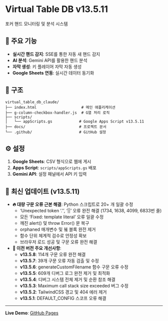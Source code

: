 # Virtual Table DB v13.5.11

포커 핸드 모니터링 및 분석 시스템

## 🚀 주요 기능

- **실시간 핸드 감지**: SSE를 통한 자동 새 핸드 감지
- **AI 분석**: Gemini API를 활용한 핸드 분석
- **자막 생성**: 키 플레이어 자막 자동 생성
- **Google Sheets 연동**: 실시간 데이터 동기화

## 📂 구조

```
virtual_table_db_claude/
├── index.html                    # 메인 애플리케이션
├── g-column-checkbox-handler.js  # G열 처리 로직
├── scripts/
│   └── appScripts.gs            # Google Apps Script v13.5.11
├── docs/                        # 프로젝트 문서
└── .github/                     # GitHub 설정
```

## ⚙️ 설정

1. **Google Sheets**: CSV 형식으로 웹에 게시
2. **Apps Script**: `scripts/appScripts.gs` 배포
3. **Gemini API**: 설정 패널에서 API 키 입력

## 🔧 최신 업데이트 (v13.5.11)

- **🔥 대량 구문 오류 근본 해결**: Python 스크립트로 20+ 개 일괄 수정
  - ‘Unexpected token ‘.’’, ‘||’ 오류 완전 해결 (1734, 1638, 4099, 6833번 줄)
  - 모든 ‘Fixed: template literal’ 오류 일괄 수정
  - 깨진 alert() 및 throw Error() 문 복구
  - orphaned 매개변수 및 븈 블록 완전 제거
  - 함수 단위 체계적 검수로 안정성 확보
  - 브라우저 로드 성공 및 구문 오류 완전 해결
- **🚀 이전 버전 주요 개선사항**:
  - **v13.5.8**: 114개 구문 오류 완전 해결
  - **v13.5.7**: 39개 구문 오류 자동 검출 및 수정
  - **v13.5.6**: generateCustomFilename 함수 구문 오류 수정
  - **v13.5.5**: 609개 디버그 로그 완전 제거 및 최적화
  - **v13.5.4**: 디버그 시스템 전체 제거 및 순환 참조 해결
  - **v13.5.3**: Maximum call stack size exceeded 버그 수정
  - **v13.5.2**: TailwindCSS 경고 및 404 에러 제거
  - **v13.5.1**: DEFAULT_CONFIG 스코프 오류 해결

---

**Live Demo**: [GitHub Pages](https://garimto81.github.io/virtual_table_db_claude/)